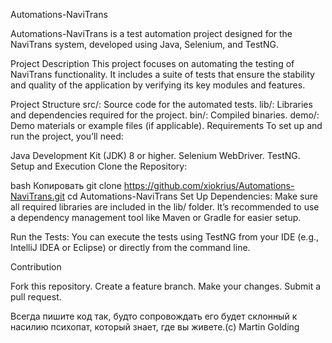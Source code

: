 Automations-NaviTrans

Automations-NaviTrans is a test automation project designed for the NaviTrans system, developed using Java, Selenium, and TestNG.

Project Description
This project focuses on automating the testing of NaviTrans functionality. It includes a suite of tests that ensure the stability and quality of the application by verifying its key modules and features.

Project Structure
src/: Source code for the automated tests.
lib/: Libraries and dependencies required for the project.
bin/: Compiled binaries.
demo/: Demo materials or example files (if applicable).
Requirements
To set up and run the project, you’ll need:

Java Development Kit (JDK) 8 or higher.
Selenium WebDriver.
TestNG.
Setup and Execution
Clone the Repository:

bash
Копировать
git clone https://github.com/xiokrius/Automations-NaviTrans.git
cd Automations-NaviTrans
Set Up Dependencies:
Make sure all required libraries are included in the lib/ folder. It’s recommended to use a dependency management tool like Maven or Gradle for easier setup.

Run the Tests:
You can execute the tests using TestNG from your IDE (e.g., IntelliJ IDEA or Eclipse) or directly from the command line.

Contribution


Fork this repository.
Create a feature branch.
Make your changes.
Submit a pull request.

Всегда пишите код так, будто сопровождать его будет склонный к насилию психопат, который знает, где вы живете.(с) Martin Golding